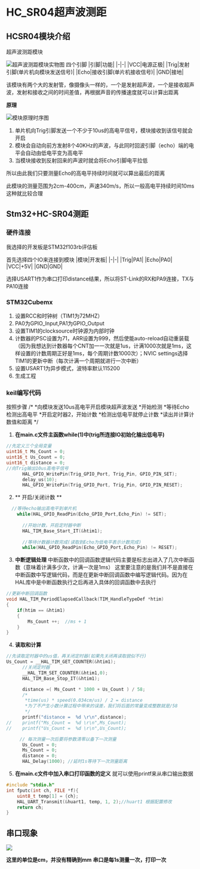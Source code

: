 # HC_SR04超声波测距
## HCSR04模块介绍
超声波测距模块

![超声波测距模块实物图](https://gitee.com/RKayer/blogimage/raw/master/img/HC01.png)
四个引脚
|引脚|功能|
|-|-|
|VCC|电源正极|
|Trig|发射引脚(单片机向模块发送信号)|
|Echo|接收引脚(单片机接收信号)|
|GND|接地|

该模块有两个大的发射管，像摄像头一样的，一个是发射超声波，一个是接收超声波，发射和接收之间的时间差值，再根据声音的传播速度就可以计算出距离

**原理**

![模块原理时序图](https://gitee.com/RKayer/blogimage/raw/master/img/HC02.png)
1. 单片机向Trig引脚发送一个不少于10us的高电平信号，模块接收到该信号就会开启
2. 模块会自动向前方发射8个40KHz的声波，与此同时回波引脚（echo）端的电平会自动由低电平变为高电平
3. 当模块接收到反射回来的声波时就会将Echo引脚电平拉低

所以由此我们只要测量Echo的高电平持续时间就可以算出最后的距离

此模块的测量范围为2cm-400cm，声速340m/s，所以一般高电平持续时间10ms这种就比较合理

## Stm32+HC-SR04测距

### 硬件连接
我选择的开发板是STM32f103rb评估板

首先选择四个IO来连接到模块
|模块|开发板|
|-|-|
|Trig|PA1|
|Echo|PA0|
|VCC|+5V|
|GND|GND|

选择USART1作为串口打印distance结果，所以将ST-Link的RX和PA9连接，TX与PA10连接

### STM32Cubemx
1. 设置RCC和时钟树（TIM1为72MHZ）
2. PA0为GPIO_Input,PA1为GPIO_Output
3. 设置TIM1的clocksource时钟源为内部时钟
4. 计数器的PSC设置为71，ARR设置为999，然后使能auto-reload自动重装载（因为我想达到计数器每个CNT加一一次就是1us，计满1000次就是1ms，这样设置的计数周期正好是1ms，每个周期计数1000次）；NVIC settings选择TIM1的更新中断（每次计满一个周期就进行一次中断）
5. 设置USART1为异步模式，波特率默认115200
6. 生成工程

### keil编写代码
按照步骤
	  /*
       *向模块发送10us高电平开启模块超声波发送
       *开始检测
	   *等待Echo检测出高电平
	   *开启定时器2，开始计数
	   *检测出低电平就停止计数
	   *读出并计算计数值和距离
	  */

1. **在main.c文件主函数while(1)中(trig所连接IO初始化输出低电平)**
```c
//先定义三个全局变量
uint16_t Ms_Count = 0;
uint16_t Us_Count = 0;
uint16_t distance = 0;
//向Trig输出10us高电平信号
	  HAL_GPIO_WritePin(Trig_GPIO_Port, Trig_Pin, GPIO_PIN_SET);
	  delay_us(10);
	  HAL_GPIO_WritePin(Trig_GPIO_Port, Trig_Pin, GPIO_PIN_RESET);
```

2. ** 开启/关闭计数 **
```c
  //等待echo输出高电平到单片机
    while(HAL_GPIO_ReadPin(Echo_GPIO_Port,Echo_Pin) != SET);
	  
	  //开始计数，开启定时器中断
	  HAL_TIM_Base_Start_IT(&htim1);
	  
	  //等待计数器计数完成(读取到Echo为低电平表示计数完成)
	  while(HAL_GPIO_ReadPin(Echo_GPIO_Port,Echo_Pin) != RESET);
```
3. **中断逻辑处理**
中断函数中的回调函数逻辑代码主要是标志出进入了几次中断函数（意味着计满多少次，计满一次是1ms）
这里要注意的是我们并不是直接在中断函数中写逻辑代码，而是在更新中断回调函数中编写逻辑代码。因为在HAL库中是中断函数执行之后再进入具体的回调函数中去执行

```c
//更新中断回调函数
void HAL_TIM_PeriodElapsedCallback(TIM_HandleTypeDef *htim)
{
	if(htim == &htim1)
	{
		Ms_Count ++;  //ms + 1
	}
}

```

4. **读取和计算**
```c
//先读取定时器中的us值，再关闭定时器(如果先关闭再读取貌似不行)
Us_Count = __HAL_TIM_GET_COUNTER(&htim1);
	  //关闭定时器
	  __HAL_TIM_SET_COUNTER(&htim1,0);
	  HAL_TIM_Base_Stop_IT(&htim1);

      distance =( Ms_Count * 1000 + Us_Count ) / 58;
      /*
       *time(us) * speed(0.034cm/us) / 2 = distance
       *为了不产生小数计算过程中带来的误差，我们将后面的常量变成整数就是/58
       */
	  printf("distance =  %d \r\n",distance);
//	  printf("Ms_Count =  %d \r\n",Ms_Count);
//	  printf("Us_Count =  %d \r\n",Us_Count);

     // 每次测量一次后要将参数清零以备下一次测量
	  Us_Count = 0;
	  Ms_Count = 0;
	  distance = 0;
	  HAL_Delay(1000); //延时1s等待下一次测量距离
```

5. **在main.c文件中加入串口打印函数的定义**
就可以使用printf来从串口输出数据
```c
#include "stdio.h"
int fputc(int ch, FILE *f){
    uint8_t temp[1] = {ch};
    HAL_UART_Transmit(&huart1, temp, 1, 2);//huart1 根据配置修改
    return ch;
}
```

## 串口现象
![](https://gitee.com/RKayer/blogimage/raw/master/img/HC_distance.png)

**这里的单位是cm，并没有精确到mm**
**串口是每1s测量一次，打印一次**


